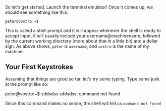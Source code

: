 So let's get started. Launch the terminal emulator! Once it comes up, we
should see
something like this:

    peter@vostro:~$ 



This is called a shell prompt and it will appear whenever the shell is ready
to accept input.  it will usually include your username@machinename, followed
by the current working directory (more about that in a little bit) and a
dollar sign. As above shows, `peter` is `username`, and `vostro` is the name
of my machine.

## Your First Keystrokes
Assuming that things are good so far, let's try some typing. Type some junk at
the prompt like so:

peter@vostro:~$ sddsdss
sddsdss: command not found

Since this command makes no sense, the shell will tell us `command not found` 

